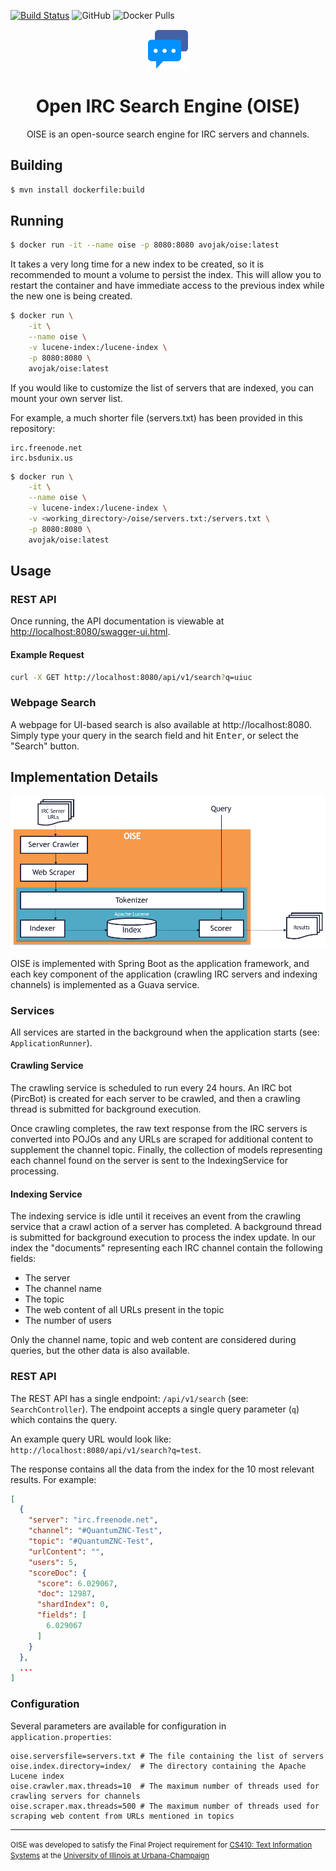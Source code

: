 [![Build Status](https://travis-ci.com/avojak/oise.svg?branch=master)](https://travis-ci.com/avojak/oise)
![GitHub](https://img.shields.io/github/license/avojak/oise)
![Docker Pulls](https://img.shields.io/docker/pulls/avojak/oise)

<p align="center">
  <img src="src/main/resources/static/chat.svg" height="64" width="64" alt="Icon" />
</p>
<h1 align="center">Open IRC Search Engine (OISE)</h1>

<p align="center">OISE is an open-source search engine for IRC servers and channels.</p>

## Building

```bash
$ mvn install dockerfile:build
```

## Running

```bash
$ docker run -it --name oise -p 8080:8080 avojak/oise:latest
```

It takes a very long time for a new index to be created, so it is recommended to mount a volume to persist the index.
This will allow you to restart the container and have immediate access to the previous index while the new one is being
created.

```bash
$ docker run \
    -it \
    --name oise \
    -v lucene-index:/lucene-index \
    -p 8080:8080 \
    avojak/oise:latest
```

If you would like to customize the list of servers that are indexed, you can mount your own server list.

For example, a much shorter file (servers.txt) has been provided in this repository:
```
irc.freenode.net
irc.bsdunix.us
```

```bash
$ docker run \
    -it \
    --name oise \
    -v lucene-index:/lucene-index \
    -v <working_directory>/oise/servers.txt:/servers.txt \
    -p 8080:8080 \
    avojak/oise:latest
```

## Usage

### REST API

Once running, the API documentation is viewable at [http://localhost:8080/swagger-ui.html](http://localhost:8080/swagger-ui.html).

#### Example Request

```bash
curl -X GET http://localhost:8080/api/v1/search?q=uiuc
```

### Webpage Search

A webpage for UI-based search is also available at http://localhost:8080. Simply type your query in the search field and
hit <kbd>Enter</kbd>, or select the "Search" button.

## Implementation Details

<img src="./assets/architecture.png" />

OISE is implemented with Spring Boot as the application framework, and each key component of the application (crawling 
IRC servers and indexing channels) is implemented as a Guava service.

### Services

All services are started in the background when the application starts (see: `ApplicationRunner`).

#### Crawling Service

The crawling service is scheduled to run every 24 hours. An IRC bot (PircBot) is created for each server to be crawled,
and then a crawling thread is submitted for background execution.

Once crawling completes, the raw text response from the IRC servers is converted into POJOs and any URLs are scraped for
additional content to supplement the channel topic. Finally, the collection of models representing each channel found on
the server is sent to the IndexingService for processing.

#### Indexing Service

The indexing service is idle until it receives an event from the crawling service that a crawl action of a server has 
completed. A background thread is submitted for background execution to process the index update. In our index the
"documents" representing each IRC channel contain the following fields:

- The server
- The channel name
- The topic
- The web content of all URLs present in the topic
- The number of users

Only the channel name, topic and web content are considered during queries, but the other data is also available.

### REST API

The REST API has a single endpoint: `/api/v1/search` (see: `SearchController`). The endpoint accepts a single query parameter (`q`) which contains the query.

An example query URL would look like: `http://localhost:8080/api/v1/search?q=test`.

The response contains all the data from the index for the 10 most relevant results. For example:

```json
[
  {
    "server": "irc.freenode.net",
    "channel": "#QuantumZNC-Test",
    "topic": "#QuantumZNC-Test",
    "urlContent": "",
    "users": 5,
    "scoreDoc": {
      "score": 6.029067,
      "doc": 12987,
      "shardIndex": 0,
      "fields": [
        6.029067
      ]
    }
  },
  ...
]
```

### Configuration

Several parameters are available for configuration in `application.properties`:

```properties
oise.serversfile=servers.txt # The file containing the list of servers
oise.index.directory=index/  # The directory containing the Apache Lucene index
oise.crawler.max.threads=10  # The maximum number of threads used for crawling servers for channels
oise.scraper.max.threads=500 # The maximum number of threads used for scraping web content from URLs mentioned in topics
```

<hr>

<small>OISE was developed to satisfy the Final Project requirement for [CS410: Text Information Systems](https://cs.illinois.edu/courses/profile/CS410) at the [University of Illinois at Urbana-Champaign](https://cs.illinois.edu/)</small>